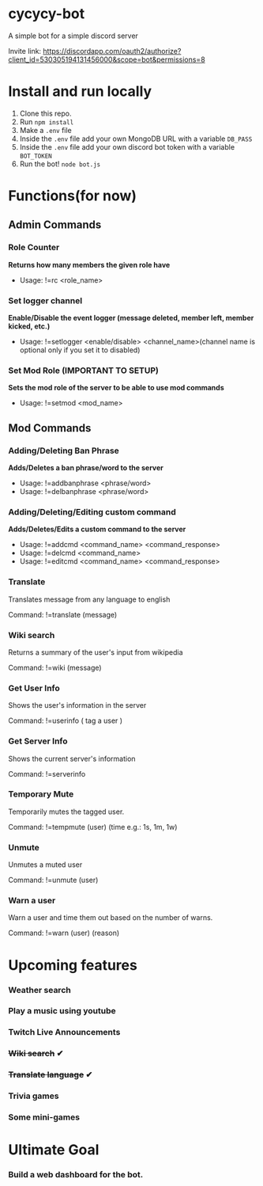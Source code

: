 # cycycy-bot
A simple bot for a simple discord server

Invite link: https://discordapp.com/oauth2/authorize?client_id=530305194131456000&scope=bot&permissions=8

# Install and run locally
1. Clone this repo.
2. Run ```npm install```
2. Make a ```.env``` file 
3. Inside the ```.env``` file add your own MongoDB URL with a variable ```DB_PASS```
3. Inside the ```.env``` file add your own discord bot token with a variable ```BOT_TOKEN```
4. Run the bot! ```node bot.js```

# Functions(for now)
## Admin Commands
  ### Role Counter
  **Returns how many members the given role have**
  * Usage: !=rc <role_name>
  
  ### Set logger channel
  **Enable/Disable the event logger (message deleted, member left, member kicked, etc.)**
  * Usage: !=setlogger <enable/disable> <channel_name>(channel name is optional only if you set it to disabled)
  
   ### Set Mod Role (IMPORTANT TO SETUP)
  **Sets the mod role of the server to be able to use mod commands**
  * Usage: !=setmod <mod_name>
  
## Mod Commands
  ### Adding/Deleting Ban Phrase
  **Adds/Deletes a ban phrase/word to the server**
  * Usage: !=addbanphrase <phrase/word>
  * Usage: !=delbanphrase <phrase/word>
  
   ### Adding/Deleting/Editing custom command
  **Adds/Deletes/Edits a custom command to the server**
  * Usage: !=addcmd <command_name> <command_response>
  * Usage: !=delcmd <command_name>
  * Usage: !=editcmd <command_name> <command_response>
### Translate
Translates message from any language to english

Command: !=translate (message)

### Wiki search
Returns a summary of the user's input from wikipedia

Command: !=wiki (message)

### Get User Info
Shows the user's information in the server

Command: !=userinfo <optional arg>( tag a user )
  
### Get Server Info
Shows the current server's information

Command: !=serverinfo

### Temporary Mute
Temporarily mutes the tagged user.

Command: !=tempmute (user) (time e.g.: 1s, 1m, 1w)
### Unmute
Unmutes a muted user

Command: !=unmute (user)

### Warn a user
Warn a user and time them out based on the number of warns.

Command: !=warn (user) (reason)



# Upcoming features
### Weather search
### Play a music using youtube
### Twitch Live Announcements
### ~~Wiki search~~ ✔
### ~~Translate language~~ ✔
### Trivia games
### Some mini-games

# Ultimate Goal
### Build a web dashboard for the bot.
